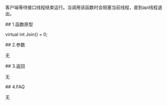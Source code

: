 <p>客户端等待接口线程结束运行。当调用该函数时会阻塞当前线程，直到api线程退出。</p>
<span class="anchor" id="b7fc8dd0-c51d-401e-a0cd-409185bfe526"></span>
## 1.函数原型
<p>virtual int Join() = 0;</p>
<span class="anchor" id="ae1a5189-45a0-4e5c-a4aa-cfe4cb4baaec"></span>
## 2.参数
<p>无</p>
<span class="anchor" id="7635c53f-c312-48ed-b055-09c118672531"></span>
## 3.返回
<p>无</p>
<span class="anchor" id="38b6f203-71dc-4eab-a2cf-258a3a9bcc56"></span>
## 4.FAQ
<p>无</p>

